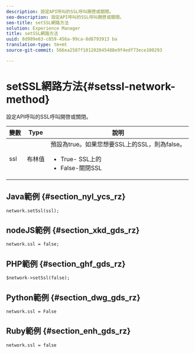 ```yaml
---
description: 設定API呼叫的SSL呼叫開啓或關閉。
seo-description: 設定API呼叫的SSL呼叫開啓或關閉。
seo-title: setSSL網路方法
solution: Experience Manager
title: setSSL網路方法
uuid: 8d989e63-c859-456a-99ca-8d8793913 ba
translation-type: tm+mt
source-git-commit: 566ea2587f101202045488e9f4edf73ece100293

---
```



# setSSL網路方法{#setssl-network-method}

設定API呼叫的SSL呼叫開啓或關閉。

| 變數 | Type | 說明 |
|--- |--- |--- |
| ssl | 布林值 | 預設為true。如果您想要SSL上的SSL，則為false。 <br><ul><li>True- SSL上的 </li><li>False-關閉SSL</li></ul> |

## Java範例 {#section_nyl_ycs_rz}

```
network.setSsl(ssl); 
```

## nodeJS範例 {#section_xkd_gds_rz}

```
network.ssl = false; 
```

## PHP範例 {#section_ghf_gds_rz}

```
$network->setSsl(false); 
```

## Python範例 {#section_dwg_gds_rz}

```
network.ssl = False 
```

## Ruby範例 {#section_enh_gds_rz}

```
network.ssl = false 
```
